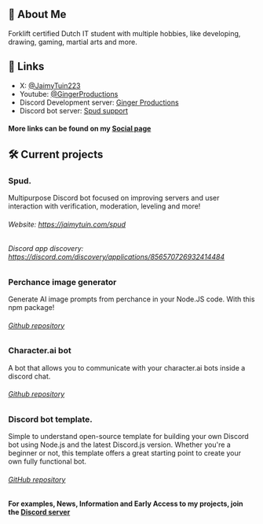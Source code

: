 
## 🚀 About Me
Forklift certified Dutch IT student with multiple hobbies, like developing, drawing, gaming,  martial arts and more.


## 🔗 Links
- X: [@JaimyTuin223](https://twitter.com/jaimytuin223)
- Youtube: [@GingerProductions](https://youtube.com/@GingerProductions)
- Discord Development server: [Ginger Productions](https://discord.gg/XeqteUmBen)
- Discord bot server: [Spud support](https://discord.gg/D8ZcY8SJdy) 

#### More links can be found on my [Social page](https://jaimytuin.com/social)
## 🛠 Current projects
### Spud.
Multipurpose Discord bot focused on improving servers and user interaction with verification, moderation, leveling and more!
###### Website: https://jaimytuin.com/spud
###### Discord app discovery: https://discord.com/discovery/applications/856570726932414484

### Perchance image generator
Generate AI image prompts from perchance in your Node.JS code. With this npm package!
###### [Github repository](https://github.com/JaimyTuin223/perchance-image-generator)

### Character.ai bot
A bot that allows you to communicate with your character.ai bots inside a discord chat.
###### [Github repository](https://github.com/JaimyTuin223/character.ai-bot)

### Discord bot template.
Simple to understand open-source template for building your own Discord bot using Node.js and the latest Discord.js version.
Whether you're a beginner or not, this template offers a great starting point to create your own fully functional bot.
###### [GitHub repository](https://github.com/JaimyTuin223/discord.js-bot-template)


#### For examples, News, Information and Early Access to my projects, join the [Discord server](https://discord.gg/XeqteUmBen)

